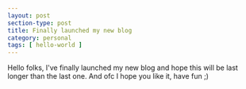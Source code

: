 ```yaml
---
layout: post
section-type: post
title: Finally launched my new blog
category: personal
tags: [ hello-world ]
---
```


Hello folks, I've finally launched my new blog and hope this will be last longer than the last one.
And ofc I hope you like it, have fun ;)
